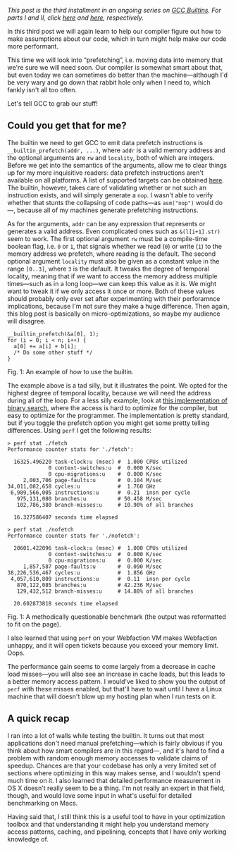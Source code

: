 *This post is the third installment in an ongoing series on
[GCC Builtins](https://gcc.gnu.org/onlinedocs/gcc/Other-Builtins.html).
For parts I and II, click [here](http://blog.veitheller.de/Builtin_Goodies_I.html)
and [here](http://blog.veitheller.de/Builtin_Goodies_II.html), respectively.*

In this third post we will again learn to help our compiler
figure out how to make assumptions about our code, which in turn might help
make our code more performant.

This time we will look into “prefetching”, i.e. moving data into memory that
we're sure we will need soon. Our compiler is somewhat smart about that, but even
today we can sometimes do better than the machine—although I'd be very wary
and go down that rabbit hole only when I need to, which fankly isn't all too often.

Let's tell GCC to grab our stuff!

## Could you get that for me?

The builtin we need to get GCC to emit data prefetch instructions is
`__builtin_prefetch(addr, ...)`, where `addr` is a valid memory address and
the optional arguments are `rw` and `locality`, both of which are integers.
Before we get into the semantics of the arguments, allow me to clear things
up for my more inquisitive readers: data prefetch instructions aren't
available on all platforms. A list of supported targets can be obtained
[here](https://gcc.gnu.org/projects/prefetch.html#targets). The builtin,
however, takes care of validating whether or not such an instruction exists,
and will simply generate a `nop`. I wasn't able to verify whether that
stunts the collapsing of code paths—as `asm("nop")` would do—, because all of
my machines generate prefetching instructions.

As for the arguments, `addr` can be any expression that represents or generates
a valid address. Even complicated ones such as `&(l[i+1].str)` seem to work.
The first optional argument `rw` must be a compile-time boolean flag, i.e. `0`
or `1`, that signals whether we read (`0`) or write (`1`) to the memory address
we prefetch, where reading is the default. The second optional argument
`locality` must also be given as a constant value in the range `[0..3]`, where
`3` is the default. It tweaks the degree of temporal locality, meaning that if
we want to access the memory address multiple times—such as in a long loop—we
can keep this value as it is. We might want to tweak it if we only access it
once or more. Both of these values should probably only ever set after
experimenting with their perforamnce implications, because I'm not sure they
make a huge difference. Then again, this blog post is basically on
micro-optimizations, so maybe my audience will disagree.

```
__builtin_prefetch(&a[0], 1);
for (i = 0; i < n; i++) {
  a[0] += a[i] + b[i];
  /* Do some other stuff */
}
```
<div class="figure-label">Fig. 1: An example of how to use the builtin.</div>

The example above is a tad silly, but it illustrates the point. We opted for
the highest degree of temporal locality, because we will need the address
during all of the loop. For a less silly example, look at [this implementation
of binary search](/assets/binsearch.c), where the access is hard to optimize
for the compiler, but easy to optimize for the programmer. The implementation
is pretty standard, but if you toggle the prefetch option you might get
some pretty telling differences. Using `perf` I get the following results:

```
> perf stat ./fetch
Performance counter stats for './fetch':

  16325.496220 task-clock:u (msec) #  1.000 CPUs utilized
             0 context-switches:u  #  0.000 K/sec
             0 cpu-migrations:u    #  0.000 K/sec
     2,003,706 page-faults:u       #  0.104 M/sec
34,011,082,658 cycles:u            #  1.760 GHz
 6,989,566,005 instructions:u      #  0.21  insn per cycle
   975,131,080 branches:u          # 50.458 M/sec
   102,786,380 branch-misses:u     # 10.90% of all branches

  16.327586407 seconds time elapsed

> perf stat ./nofetch
Performance counter stats for './nofetch':

  20601.422096 task-clock:u (msec) #  1.000 CPUs utilized
             0 context-switches:u  #  0.000 K/sec
             0 cpu-migrations:u    #  0.000 K/sec
     1,857,587 page-faults:u       #  0.090 M/sec
38,226,536,467 cycles:u            #  1.856 GHz
 4,057,610,809 instructions:u      #  0.11  insn per cycle
   870,122,085 branches:u          # 42.236 M/sec
   129,432,512 branch-misses:u     # 14.88% of all branches

  20.602873818 seconds time elapsed
```
<div class="figure-label">
  Fig. 1: A methodically questionable benchmark (the output was reformatted to
  fit on the page).
</div>

I also learned that using `perf` on your Webfaction VM makes Webfaction
unhappy, and it will open tickets because you exceed your memory limit. Oops.

The performance gain seems to come largely from a decrease in cache load
misses—you will also see an increase in cache loads, but this leads to
a better memory access pattern. I would've liked to show you the output of
`perf` with these misses enabled, but that'll have to wait until I have a
Linux machine that will doesn't blow up my hosting plan when I run tests on it.

## A quick recap

I ran into a lot of walls while testing the builtin. It
turns out that most applications don't need manual prefetching—which is fairly
obvious if you think about how smart compilers are in this regard—, and it's hard
to find a problem with random enough memory accesses to validate claims of
speedup. Chances are that your codebase has only a very limited set of sections
where optimizing in this way makes sense, and I wouldn't spend much time on it.
I also learned that detailed performance measurement in OS X doesn't really
seem to be a thing. I'm not really an expert in that field, though, and would
love some input in what's useful for detailed benchmarking on Macs.

Having said that, I still think this is a useful tool to have in your
optimization toolbox and that understanding it might help you understand memory
access patterns, caching, and pipelining, concepts that I have only working
knowledge of.
